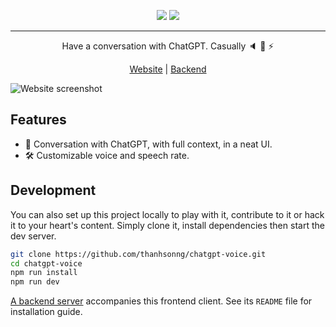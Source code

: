 <p align="center">
  <img src="https://user-images.githubusercontent.com/28614996/213590740-dedbc53f-9f79-4166-9371-86e6e3f25be6.png#gh-light-mode-only">
  <img src="https://user-images.githubusercontent.com/28614996/213590704-25bbb1d7-aca4-4238-8eb0-7bcd1d18c9d3.png#gh-dark-mode-only">
</p>

<hr />

<p align="center">
  Have a conversation with ChatGPT. Casually 🔈 🤖 ⚡️
<p>

<p align="center">
 <a href="https://chatgpt.sonng.dev/">Website</a> | <a href="https://github.com/thanhsonng/chatgpt-server">Backend</a>
</p

<p align="center">
  <img src="https://user-images.githubusercontent.com/28614996/213593667-74bf3d01-333c-4e87-a71f-e7cbe2de4c21.png" alt="Website screenshot">
<p align="center">

## Features
- 📣 Conversation with ChatGPT, with full context, in a neat UI.
- 🛠️ Customizable voice and speech rate.

## Development
You can also set up this project locally to play with it, contribute to it or hack it to your heart's content. Simply clone it, install dependencies then start the dev server. 

```bash
git clone https://github.com/thanhsonng/chatgpt-voice.git
cd chatgpt-voice
npm run install
npm run dev
```

[A backend server](https://github.com/thanhsonng/chatgpt-server) accompanies this frontend client. See its `README` file for installation guide.
